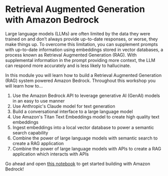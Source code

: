 # Retrieval Augmented Generation with Amazon Bedrock

Large language models (LLMs) are often limited by the data they were trained on and don’t always provide up-to-date responses, or worse, they make things up. To overcome this limitation, you can supplement prompts with up-to-date information using embeddings stored in vector databases, a process known as Retrieval Augmented Generation (RAG). With supplemental information in the prompt providing more context, the LLM can respond more accurately and is less likely to hallucinate.

In this module you will learn how to build a Retrieval Augmented Generation (RAG) system powered Amazon Bedrock. Throughout this workshop you will learn how to...

1. Use the Amazon Bedrock API to leverage generative AI (GenAI) models in an easy to use manner
2. Use Anthropic's Claude model for text generation
3. Build a conversational interface to a large language model
4. Use Amazon's Titan Text Embeddings model to create high quality text embeddings 
5. Ingest embeddings into a local vector database to power a semantic search capability
6. Combine the power of large language models with semantic search to create a RAG application
7. Combine the power of large language models with APIs to create a RAG application which interacts with APIs

Go ahead and open [this notebook](../02_prompt_engineering/1_setup.ipynb) to get started building with Amazon Bedrock!

